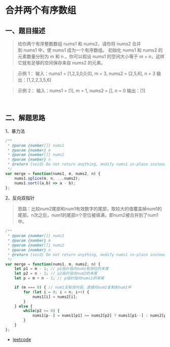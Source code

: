 # 合并两个有序数组

## 一、题目描述
> 给你两个有序整数数组 nums1 和 nums2，请你将 nums2 合并到 nums1 中，使 nums1 成为一个有序数组。
初始化 nums1 和 nums2 的元素数量分别为 m 和 n 。你可以假设 nums1 的空间大小等于 m + n，这样它就有足够的空间保存来自 nums2 的元素。

> 示例 1：
输入：nums1 = [1,2,3,0,0,0], m = 3, nums2 = [2,5,6], n = 3
输出：[1,2,2,3,5,6]

> 示例 2：
输入：nums1 = [1], m = 1, nums2 = [], n = 0
输出：[1]

 
## 二、解题思路

1、暴力法

```js
/**
 * @param {number[]} nums1
 * @param {number} m
 * @param {number[]} nums2
 * @param {number} n
 * @return {void} Do not return anything, modify nums1 in-place instead.
 */
var merge = function(nums1, m, nums2, n) {
    nums1.splice(m, n, ...nums2);
    nums1.sort((a,b) => a - b);
};
```

2、反向双指针

> 思路：比较num2尾部和num1有效数字的尾部，取较大的值覆盖掉num1的尾部，n次之后，num1的尾部n个空位被填满，即num2被合并到了num1中。

```js
/**
 * @param {number[]} nums1
 * @param {number} m
 * @param {number[]} nums2
 * @param {number} n
 * @return {void} Do not return anything, modify nums1 in-place instead.
 */
var merge = function(nums1, m, nums2, n) {
    let p1 = m - 1; // p1指针指向num1有效位的末尾
    let p2 = n - 1; // p2指针指向num2的末尾
    let p = m + n - 1; // p指针指向nums1的末尾

    if (m === 0) { // num1无有效内容，直接将num2复制到num1中
        for (let i = 0; i < n; i++) {
            nums1[i] = nums2[i];
        }
    } else {
        while(p2 >= 0) {
            nums1[p--] = nums1[p1] >= nums2[p2] ? nums1[p1--] : nums2[p2--];
        }
    }
};

```


- [leetcode](https://leetcode-cn.com/problems/merge-sorted-array)